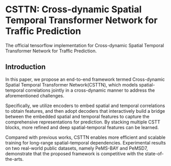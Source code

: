 # CSTTN: Cross-dynamic Spatial Temporal Transformer Network for Traffic Prediction
The official tensorflow implementation for Cross-dynamic Spatial Temporal Transformer Network for Traffic Prediction.
## Introduction
In this paper, we propose an end-to-end framework termed Cross-dynamic Spatial Temporal Transformer Network(CSTTN), which models spatial-temporal correlations jointly in a cross-dynamic manner to address the aforementioned challenges.

Specifically, we utilize encoders to embed spatial and temporal correlations to obtain features, and then adopt decoders that interactively build a bridge between the embedded spatial and temporal features to capture the comprehensive representations for prediction. By stacking multiple CSTT blocks, more refined and deep spatial-temporal features can be learned.

Compared with previous works, CSTTN enables more efficient and scalable training for long-range spatial-temporal dependencies. Experimental results on two real-world public datasets, namely PeMS-BAY and PeMSD7, demonstrate that the proposed framework is competitive with the state-of-the-arts.
